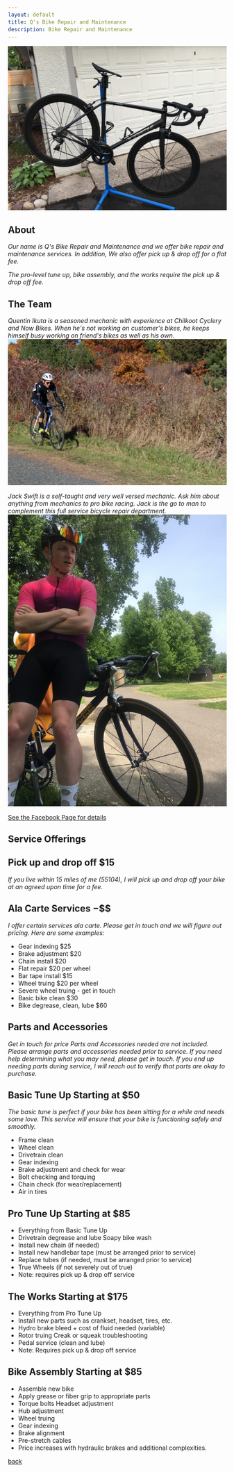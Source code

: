 ```yaml
---
layout: default
title: Q's Bike Repair and Maintenance
description: Bike Repair and Maintenance
---
```

_![](IMG_5667.JPG)_
## About
_Our name is Q's Bike Repair and Maintenance and we offer bike repair and maintenance services. In addition, We also offer pick up & drop off for a flat fee._

_The pro-level tune up, bike assembly, and the works require the pick up & drop off fee._

## The Team
_Quentin Ikuta is a seasoned mechanic with experience at Chilkoot Cyclery and Now Bikes. When he's not working on customer's bikes, he keeps himself busy working on friend's bikes as well as his own._
_![](Q-pic.JPG)_

_Jack Swift is a self-taught and very well versed mechanic. Ask him about anything from mechanics to pro bike racing. Jack is the go to man to complement this full service bicycle repair department._
_![](Jack-pic.JPG)_

 <a href="https://www.facebook.com/Qs-Bike-Repair-103711121461207/services/?view_public_for=103711121461207&ref=page_internal">See the Facebook Page for details</a>

## Service Offerings
## Pick up and drop off $15
_If you live within 15 miles of me (55104), I will pick up and drop off your bike at an agreed upon time for a fee._

## Ala Carte Services $-$$$
_I offer certain services ala carte. Please get in touch and we will figure out pricing. Here are some examples:_
* Gear indexing $25
* Brake adjustment $20
* Chain install $20
* Flat repair $20 per wheel
* Bar tape install $15
* Wheel truing $20 per wheel
* Severe wheel truing - get in touch
* Basic bike clean $30
* Bike degrease, clean, lube $60


## Parts and Accessories
_Get in touch for price_
_Parts and Accessories needed are not included. Please arrange parts and accessories needed prior to service. If you need help determining what you may need, please get in touch. If you end up needing parts during service, I will reach out to verify that parts are okay to purchase._


## Basic Tune Up Starting at $50
_The basic tune is perfect if your bike has been sitting for a while and needs some love. This service will ensure that your bike is functioning safely and smoothly._
* Frame clean
* Wheel clean
* Drivetrain clean
* Gear indexing
* Brake adjustment and check for wear
* Bolt checking and torquing
* Chain check (for wear/replacement)
* Air in tires


## Pro Tune Up Starting at $85
* Everything from Basic Tune Up
* Drivetrain degrease and lube Soapy bike wash
* Install new chain (if needed)
* Install new handlebar tape (must be arranged prior to service)
* Replace tubes (if needed, must be arranged prior to service)
* True Wheels (if not severely out of true)
* Note: requires pick up & drop off service


## The Works Starting at $175
* Everything from Pro Tune Up
* Install new parts such as crankset, headset, tires, etc.
* Hydro brake bleed + cost of fluid needed (variable)
* Rotor truing Creak or squeak troubleshooting
* Pedal service (clean and lube)
* Note: Requires pick up & drop off service


## Bike Assembly Starting at $85
* Assemble new bike
* Apply grease or fiber grip to appropriate parts
* Torque bolts Headset adjustment
* Hub adjustment
* Wheel truing
* Gear indexing
* Brake alignment
* Pre-stretch cables
* Price increases with hydraulic brakes and additional complexities.


[back](./)
